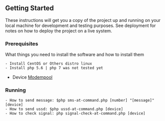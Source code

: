 ## Getting Started

These instructions will get you a copy of the project up and running on your local machine for development and testing purposes. See deployment for notes on how to deploy the project on a live system.

### Prerequisites

What things you need to install the software and how to install them

```
- Install CentOS or Others distro linux
- Install php 5.6 | php 7 was not tested yet
```
- Device [Modempool](https://www.google.co.id/search?q=modempool)
### Running

```
- How to send message: $php sms-at-command.php [number] "[message]" [device]
- How to send ussd: $php ussd-at-command.php [device]
- How to check signal: php signal-check-at-command.php [device]
```
